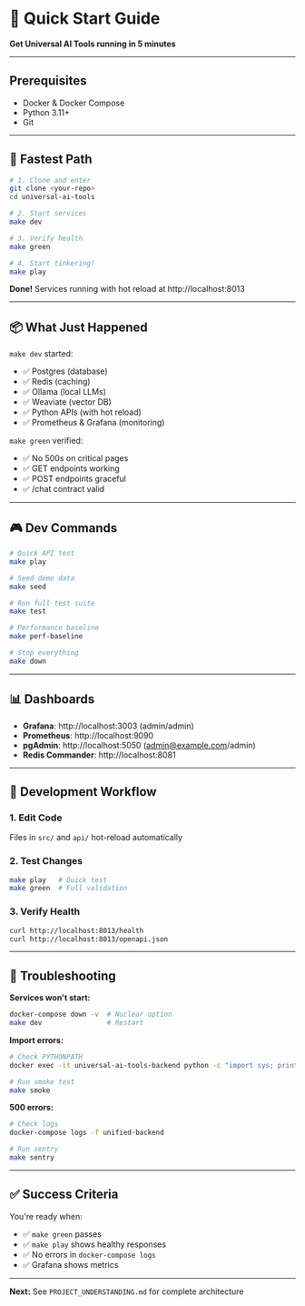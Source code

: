 # 🚀 Quick Start Guide

**Get Universal AI Tools running in 5 minutes**

---

## Prerequisites

- Docker & Docker Compose
- Python 3.11+
- Git

---

## 🏃 Fastest Path

```bash
# 1. Clone and enter
git clone <your-repo>
cd universal-ai-tools

# 2. Start services
make dev

# 3. Verify health
make green

# 4. Start tinkering!
make play
```

**Done!** Services running with hot reload at http://localhost:8013

---

## 📦 What Just Happened

`make dev` started:
- ✅ Postgres (database)
- ✅ Redis (caching)  
- ✅ Ollama (local LLMs)
- ✅ Weaviate (vector DB)
- ✅ Python APIs (with hot reload)
- ✅ Prometheus & Grafana (monitoring)

`make green` verified:
- ✅ No 500s on critical pages
- ✅ GET endpoints working
- ✅ POST endpoints graceful
- ✅ /chat contract valid

---

## 🎮 Dev Commands

```bash
# Quick API test
make play

# Seed demo data
make seed

# Run full test suite
make test

# Performance baseline
make perf-baseline

# Stop everything
make down
```

---

## 📊 Dashboards

- **Grafana**: http://localhost:3003 (admin/admin)
- **Prometheus**: http://localhost:9090
- **pgAdmin**: http://localhost:5050 (admin@example.com/admin)
- **Redis Commander**: http://localhost:8081

---

## 🔧 Development Workflow

### 1. Edit Code
Files in `src/` and `api/` hot-reload automatically

### 2. Test Changes
```bash
make play   # Quick test
make green  # Full validation
```

### 3. Verify Health
```bash
curl http://localhost:8013/health
curl http://localhost:8013/openapi.json
```

---

## 🐛 Troubleshooting

**Services won't start:**
```bash
docker-compose down -v  # Nuclear option
make dev                # Restart
```

**Import errors:**
```bash
# Check PYTHONPATH
docker exec -it universal-ai-tools-backend python -c "import sys; print(sys.path)"

# Run smoke test
make smoke
```

**500 errors:**
```bash
# Check logs
docker-compose logs -f unified-backend

# Run sentry
make sentry
```

---

## ✅ Success Criteria

You're ready when:
- ✅ `make green` passes
- ✅ `make play` shows healthy responses
- ✅ No errors in `docker-compose logs`
- ✅ Grafana shows metrics

---

**Next:** See `PROJECT_UNDERSTANDING.md` for complete architecture

